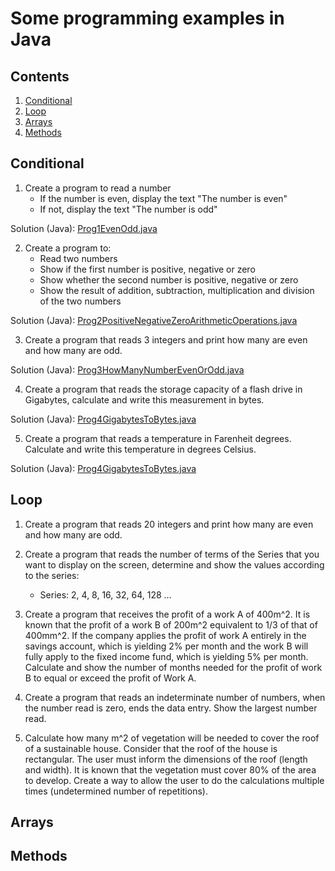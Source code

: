 Some programming examples in Java
===========================

## Contents
1. [Conditional](#conditional)
2. [Loop](#loop)
3. [Arrays](#arrays)
4. [Methods](#methods)

## Conditional

1. Create a program to read a number
	* If the number is even, display the text "The number is even"
	* If not, display the text "The number is odd"

Solution (Java): [Prog1EvenOdd.java](https://github.com/ramon-pessoa/java_programming/blob/master/if_else_programs/Prog1EvenOdd.java)

2. Create a program to:
	* Read two numbers
	* Show if the first number is positive, negative or zero
	* Show whether the second number is positive, negative or zero
	* Show the result of addition, subtraction, multiplication and division of the two numbers

Solution (Java): [Prog2PositiveNegativeZeroArithmeticOperations.java](https://github.com/ramon-pessoa/java_programming/blob/master/if_else_programs/Prog2PositiveNegativeZeroArithmeticOperations.java)

3. Create a program that reads 3 integers and print how many are even and how many are odd.

Solution (Java): [Prog3HowManyNumberEvenOrOdd.java](https://github.com/ramon-pessoa/java_programming/blob/master/if_else_programs/Prog3HowManyNumberEvenOrOdd.java)

4. Create a program that reads the storage capacity of a flash drive in Gigabytes, calculate and write this measurement in bytes.

Solution (Java): [Prog4GigabytesToBytes.java](https://github.com/ramon-pessoa/java_programming/blob/master/if_else_programs/Prog4GigabytesToBytes.java)

5. Create a program that reads a temperature in Farenheit degrees. Calculate and write this temperature in degrees Celsius.

Solution (Java): [Prog4GigabytesToBytes.java](https://github.com/ramon-pessoa/java_programming/blob/master/if_else_programs/Prog5FarenheitToCelsius.java)

## Loop

1. Create a program that reads 20 integers and print how many are even and how many are odd.

2. Create a program that reads the number of terms of the Series that you want to display on the screen, determine and show the values according to the series:
	* Series: 2, 4, 8, 16, 32, 64, 128 ...

3. Create a program that receives the profit of a work A of 400m^2. It is known that the profit of a work B of 200m^2 equivalent to 1/3 of that of 400mm^2. If the company applies the profit of work A entirely in the savings account, which is yielding 2% per month and the work B will fully apply to the fixed income fund, which is yielding 5% per month. Calculate and show the number of months needed for the profit of work B to equal or exceed the profit of Work A.

4. Create a program that reads an indeterminate number of numbers, when the number read is zero, ends the data entry. Show the largest number read.

5. Calculate how many m^2 of vegetation will be needed to cover the roof of a sustainable house. Consider that the roof of the house is rectangular. The user must inform the dimensions of the roof (length and width). It is known that the vegetation must cover 80% of the area to develop. Create a way to allow the user to do the calculations multiple times (undetermined number of repetitions).

## Arrays

## Methods